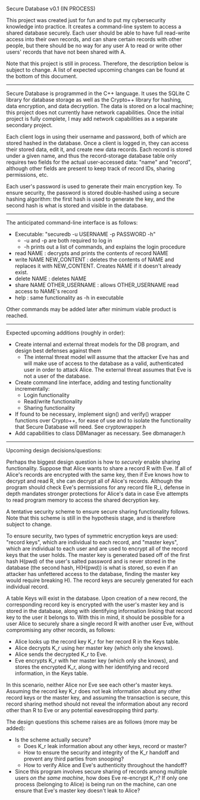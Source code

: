 Secure Database v0.1 (IN PROCESS)

This project was created just for fun and to put my cybersecurity knowledge into practice. It creates a command-line system to access a shared database securely. Each user should be able to have full read-write access into their own records, and can share certain records with other people, but there should be no way for any user A to read or write other users' records that have not been shared with A.

Note that this project is still in process. Therefore, the description below is subject to change. A list of expected upcoming changes can be found at the bottom of this document.

-------------------------------------------------------------------------

Secure Database is programmed in the C++ language. It uses the SQLite C library for database storage as well as the Crypto++ library for hashing, data encryption, and data decryption. The data is stored on a local machine; this project does not currently have network capabilities. Once the initial project is fully complete, I may add network capabilities as a separate secondary project.

Each client logs in using their username and password, both of which are stored hashed in the database. Once a client is logged in, they can access their stored data, edit it, and create new data records. Each record is stored under a given name, and thus the record-storage database table only requires two fields for the actual user-accessed data: "name" and "record", although other fields are present to keep track of record IDs, sharing permissions, etc.

Each user's password is used to generate their main encryption key. To ensure security, the password is stored double-hashed using a secure hashing algorithm: the first hash is used to generate the key, and the second hash is what is stored and visible in the database.

-------------------------------------------------------------------------

The anticipated command-line interface is as follows:

* Executable: "securedb -u USERNAME -p PASSWORD -h"
  * -u and -p are both required to log in
  * -h prints out a list of commands, and explains the login procedure
* read NAME : decrypts and prints the contents of record NAME
* write NAME NEW_CONTENT : deletes the contents of NAME and replaces it with NEW_CONTENT. Creates NAME if it doesn't already exist.
* delete NAME : deletes NAME
* share NAME OTHER_USERNAME : allows OTHER_USERNAME read access to NAME's record
* help : same functionality as -h in executable

Other commands may be added later after minimum viable product is reached.

-------------------------------------------------------------------------

Expected upcoming additions (roughly in order):

* Create internal and external threat models for the DB program, and design best defenses against them
  * The internal threat model will assume that the attacker Eve has and will make use of access to the database as a valid, authenticated user in order to attack Alice. The external threat assumes that Eve is not a user of the database.
* Create command line interface, adding and testing functionality incrementally:
  * Login functionality
  * Read/write functionality
  * Sharing functionality
* If found to be necessary, implement sign() and verify() wrapper functions over Crypto++, for ease of use and to isolate the functionality that Secure Database will need. See cryptowrapper.h
* Add capabilities to class DBManager as necessary. See dbmanager.h

-------------------------------------------------------------------------

Upcoming design decisions/questions:

Perhaps the biggest design question is how to *securely* enable sharing functionality. Suppose that Alice wants to share a record R with Eve. If all of Alice's records are encrypted with the same key, then if Eve knows how to decrypt and read R, she can decrypt all of Alice's records. Although the program should check Eve's permissions for any record file R_i, defense in depth mandates stronger protections for Alice's data in case Eve attempts to read program memory to access the shared decryption key.

A tentative security scheme to ensure secure sharing functionality follows. Note that this scheme is still in the hypothesis stage, and is therefore subject to change.

To ensure security, two types of symmetric encryption keys are used: "record keys", which are individual to each record, and "master keys", which are individual to each user and are used to encrypt all of the record keys that the user holds. The master key is generated based off of the first hash H(pwd) of the user's salted password and is never stored in the database (the second hash, H(H(pwd)) is what is stored, so even if an attacker has unfettered access to the database, finding the master key would require breaking H). The record keys are securely generated for each individual record.

A table Keys will exist in the database. Upon creation of a new record, the corresponding record key is encrypted with the user's master key and is stored in the database, along with identifying information linking that record key to the user it belongs to. With this in mind, it should be possible for a user Alice to securely share a single record R with another user Eve, without compromising any other records, as follows:
* Alice looks up the record key K_r for her record R in the Keys table.
* Alice decrypts K_r using her master key (which only she knows).
* Alice sends the decrypted K_r to Eve.
* Eve encrypts K_r with her master key (which only she knows), and stores the encrypted K_r, along with her identifying and record information, in the Keys table.

In this scenario, neither Alice nor Eve see each other's master keys. Assuming the record key K_r does not leak information about any other record keys or the master key, and assuming the transaction is secure, this record sharing method should not reveal the information about any record other than R to Eve or any potential eavesdropping third party.

The design questions this scheme raises are as follows (more may be added):
* Is the scheme actually secure?
  * Does K_r leak information about any other keys, record or master?
  * How to ensure the security and integrity of the K_r handoff and prevent any third parties from snooping?
  * How to verify Alice and Eve's authenticity throughout the handoff?
* Since this program involves secure sharing of records among multiple users *on the same machine*, how does Eve re-encrypt K_r? If only one process (belonging to Alice) is being run on the machine, can one ensure that Eve's master key doesn't leak to Alice?

